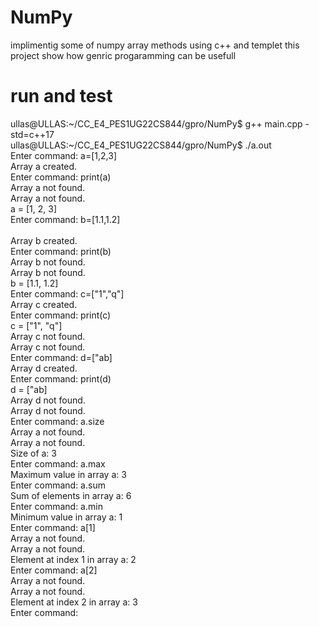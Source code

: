 # NumPy
implimentig some of numpy array methods using c++ and templet
this project show how genric progaramming can be usefull

# run and test
ullas@ULLAS:~/CC_E4_PES1UG22CS844/gpro/NumPy$ g++ main.cpp -std=c++17<br>
ullas@ULLAS:~/CC_E4_PES1UG22CS844/gpro/NumPy$ ./a.out<br>
Enter command: a=[1,2,3]<br>
Array a created.<br>
Enter command: print(a)<br>
Array a not found.<br>
Array a not found.<br>
a = [1, 2, 3]<br>
Enter command: b=[1.1,1.2] <br>          
Array b created.<br>
Enter command: print(b)<br>
Array b not found.<br>
Array b not found.<br>
b = [1.1, 1.2]<br>
Enter command: c=["1","q"]<br>
Array c created.<br>
Enter command: print(c)<br>
c = ["1", "q"]<br>
Array c not found.<br>
Array c not found.<br>
Enter command: d=["ab]<br>
Array d created.<br>
Enter command: print(d)<br>
d = ["ab]<br>
Array d not found.<br>
Array d not found.<br>
Enter command: a.size<br>
Array a not found.<br>
Array a not found.<br>
Size of a: 3<br>
Enter command: a.max<br>
Maximum value in array a: 3<br>
Enter command: a.sum<br>
Sum of elements in array a: 6<br>
Enter command: a.min<br>
Minimum value in array a: 1<br>
Enter command: a[1]<br>
Array a not found.<br>
Array a not found.<br>
Element at index 1 in array a: 2<br>
Enter command: a[2]<br>
Array a not found.<br>
Array a not found.<br>
Element at index 2 in array a: 3<br>
Enter command: <br>
